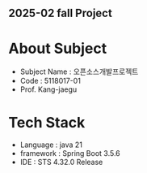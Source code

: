 ## 2025-02 fall Project ##

# About Subject #
- Subject Name : 오픈소스개발프로젝트
- Code : 5118017-01
- Prof. Kang-jaegu

# Tech Stack #
- Language : java 21
- framework : Spring Boot 3.5.6
- IDE : STS 4.32.0 Release

